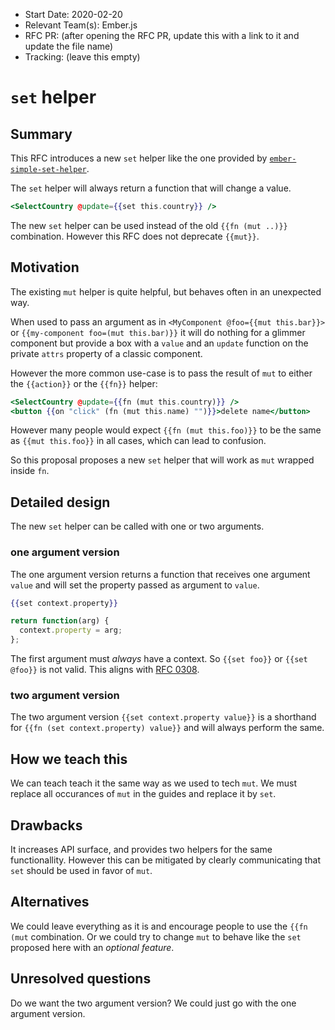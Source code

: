 - Start Date: 2020-02-20
- Relevant Team(s): Ember.js
- RFC PR: (after opening the RFC PR, update this with a link to it and update the file name)
- Tracking: (leave this empty)

# `set` helper

## Summary

This RFC introduces a new `set` helper like the one provided by
[`ember-simple-set-helper`](https://github.com/pzuraq/ember-simple-set-helper).

The `set` helper will always return a function that will change a value.

```hbs
<SelectCountry @update={{set this.country}} />
```

The new `set` helper can be used instead of the old `{{fn (mut ..)}}` combination.
However this RFC does not deprecate `{{mut}}`.

## Motivation

The existing `mut` helper is quite helpful, but behaves often in an unexpected way.

When used to pass an argument as in `<MyComponent @foo={{mut this.bar}}>` or
`{{my-component foo=(mut this.bar)}}` it will do nothing for a glimmer component
but provide a box with a `value` and an `update` function on the private `attrs`
property of a classic component.

However the more common use-case is to pass the result of `mut` to either the 
`{{action}}` or the `{{fn}}` helper:

```hbs
<SelectCountry @update={{fn (mut this.country)}} />
<button {{on "click" (fn (mut this.name) "")}}>delete name</button>
```

However many people would expect `{{fn (mut this.foo)}}` to be the same as
`{{mut this.foo}}` in all cases, which can lead to confusion.

So this proposal proposes a new `set` helper that will work as `mut` wrapped
inside `fn`.

## Detailed design

The new `set` helper can be called with one or two arguments.

### one argument version

The one argument version returns a function that receives one argument `value` and
will set the property passed as argument to `value`.
```hbs
{{set context.property}}
```

```js
return function(arg) {
  context.property = arg;
};
```

The first argument must *always* have a context. So `{{set foo}}` or `{{set @foo}}` is not valid.
This aligns with [RFC 0308](https://github.com/emberjs/rfcs/blob/master/text/0308-deprecate-property-lookup-fallback.md).

### two argument version

The two argument version `{{set context.property value}}` is a shorthand for
`{{fn (set context.property) value}}` and will always perform the same.

## How we teach this

We can teach teach it the same way as we used to tech `mut`.
We must replace all occurances of `mut` in the guides and replace it by `set`.

## Drawbacks

It increases API surface, and provides two helpers for the same functionallity.
However this can be mitigated by clearly communicating that `set` should be
used in favor of `mut`.

## Alternatives

We could leave everything as it is and encourage people to use the `{{fn (mut` combination.
Or we could try to change `mut` to behave like the `set` proposed here with an *optional feature*.

## Unresolved questions

Do we want the two argument version? We could just go with the one argument version.